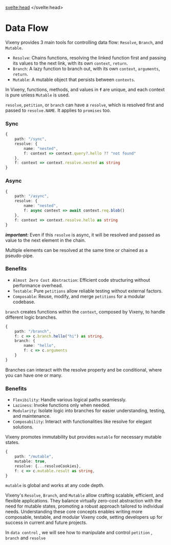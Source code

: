 <script>
	import Iconie from "$lib/components/Iconie.svelte";
    import PreviousNext from "$lib/components/PreviousNext.svelte"
    import Heading from "$lib/components/Heading.svelte"
</script>

<svelte:head>
	<title>Data Control - Vixeny</title>
	<meta name="description" content="About this page" />
</svelte:head>

# Data Flow

Vixeny provides 3 main tools for controlling data flow: `Resolve`, `Branch`, and `Mutable`.

- `Resolve`: Chains functions, resolving the linked function first and passing its values to the next link, with its own `context`, `return`.
- `Branch`: A lazy function to branch out, with its own `context`, `arguments`, `return`.
- `Mutable`: A mutable object that persists between `contexts`.

In Vixeny, functions, methods, and values in **`f`** are unique, and each context is pure unless `Mutable` is used.

<Heading title="Resolve" size="2" />

`resolve`, `petition`, or `branch` can have a `resolve`, which is resolved first and passed to `resolve.NAME`. It applies to `promises` too.

### Sync

```ts
{
    path: "/sync",
    resolve: {
        name: "nested",
        f: context => context.query?.hello ?? "not found"
    },
    f: context => context.resolve.nested as string
}
```
### Async
```ts
{
    path: "/async",
    resolve: {
        name: "nested",
        f: async context => await context.req.blob()
    },
    f: context => context.resolve.hello as string
}
```

***important:*** Even if this `resolve` is async, it will be resolved and passed as value to the next element in the chain. 
 
Multiple elements can be resolved at the same time or chained as a pseudo-pipe.

### Benefits
- `Almost Zero Cost Abstraction`: Efficient code structuring without performance overhead.
- `Testable`: Pure `petitions` allow reliable testing without external factors.
- `Composable`: Reuse, modify, and merge `petitions` for a modular codebase.


<Heading title="Branch" size="2" />

`branch` creates functions within the `context`, composed by Vixeny, to handle different logic branches.

```ts
{
    path: "/branch",
    f: c => c.branch.hello("hi") as string,
    branch: {
        name: "hello",
        f: c => c.arguments
    }
}
```
Branches can interact with the resolve property and be conditional, where you can have one or many.

### Benefits
- `Flexibility`: Handle various logical paths seamlessly.
- `Laziness`: Invoke functions only when needed.
- `Modularity`: Isolate logic into branches for easier understanding, testing, and maintenance.
- `Composability`: Interact with functionalities like resolve for elegant solutions.

<Heading title="Mutable" size="2" />

Vixeny promotes immutability but provides `mutable` for necessary mutable states.

```ts
{
    path: "/mutable",
    mutable: true,
    resolve: {...resolveCookies},
    f: c => c.mutable.result as string,
}
```
`mutable` is global and works at any code depth.

<Heading title="Conclusion" size="2" />

Vixeny's `Resolve`, `Branch`, and `Mutable` allow crafting scalable, efficient, and flexible applications. They balance virtually zero-cost abstraction with the need for mutable states, promoting a robust approach tailored to individual needs. Understanding these core concepts enables writing more composable, testable, and modular Vixeny code, setting developers up for success in current and future projects.

In `data control` , we will see how to manipulate and control `petition` , `branch` and `resolve`

<PreviousNext previous="/basics" next="/data_control" />
